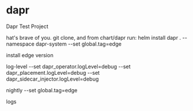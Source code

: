 # dapr
Dapr Test Project

hat's brave of you. git clone, and from chart/dapr run: helm install dapr . --namespace dapr-system --set global.tag=edge

install edge version


log-level
--set dapr_operator.logLevel=debug 
--set dapr_placement.logLevel=debug
--set dapr_sidecar_injector.logLevel=debug

nightly
--set global.tag=edge

logs
